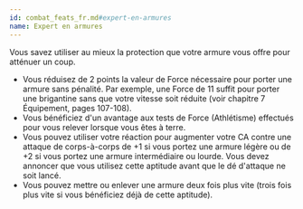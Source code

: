 ```yaml
---
id: combat_feats_fr.md#expert-en-armures
name: Expert en armures
---
```


Vous savez utiliser au mieux la protection que votre armure vous offre pour atténuer un coup.

* Vous réduisez de 2 points la valeur de Force nécessaire pour porter une armure sans pénalité. Par exemple, une Force de 11 suffit pour porter une brigantine sans que votre vitesse soit réduite (voir chapitre 7 Équipement, pages 107-108).
* Vous bénéficiez d'un avantage aux tests de Force (Athlétisme) effectués pour vous relever lorsque vous êtes à terre.
* Vous pouvez utiliser votre réaction pour augmenter votre CA contre une attaque de corps-à-corps de +1 si vous portez une armure légère ou de +2 si vous portez une armure intermédiaire ou lourde. Vous devez annoncer que vous utilisez cette aptitude avant que le dé d'attaque ne soit lancé.
* Vous pouvez mettre ou enlever une armure deux fois plus vite (trois fois plus vite si vous bénéficiez déjà de cette aptitude).

